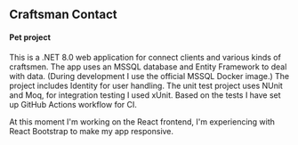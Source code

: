 ## Craftsman Contact

#### Pet project

This is a .NET 8.0 web application for connect clients and various kinds of craftsmen. The app uses an MSSQL database and Entity Framework to deal with data. 
(During development I use the official MSSQL Docker image.) The project includes Identity for user handling.
The unit test project uses NUnit and Moq, for integration testing I used xUnit. Based on the tests I have set up GitHub Actions workflow for CI.

At this moment I'm working on the React frontend, I'm experiencing with React Bootstrap to make my app responsive.
